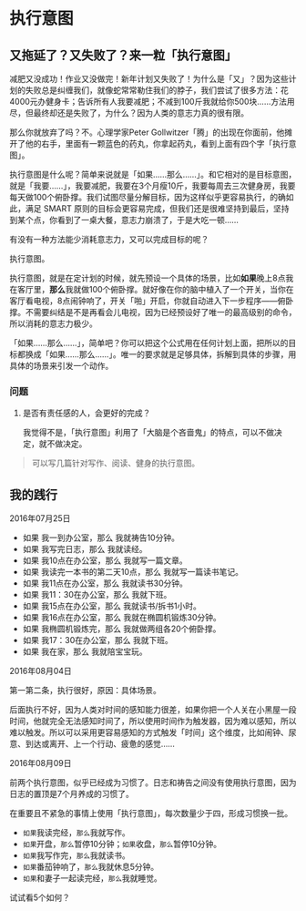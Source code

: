 # 执行意图

## 又拖延了？又失败了？来一粒「执行意图」

减肥又没成功！作业又没做完！新年计划又失败了！为什么是「又」？因为这些计划的失败总是纠缠我们，就像蛇常常勒住我们的脖子，我们尝试了很多方法：花4000元办健身卡；告诉所有人我要减肥；不减到100斤我就给你500块……方法用尽，但最终却还是失败了，为什么？因为人类的意志力真的很有限。

那么你就放弃了吗？不。心理学家Peter Gollwitzer「腾」的出现在你面前，他摊开了他的右手，里面有一颗蓝色的药丸，你拿起药丸，看到上面有四个字「执行意图」。

执行意图是什么呢？简单来说就是「如果……那么……」。和它相对的是目标意图，就是「我要……」，我要减肥，我要在3个月瘦10斤，我要每周去三次健身房，我要每天做100个俯卧撑。我们试图尽量分解目标，因为这样似乎更容易执行，的确如此，满足 SMART 原则的目标会更容易完成，但我们还是很难坚持到最后，坚持到某个点，你看到了一桌大餐，意志力崩溃了，于是大吃一顿……

有没有一种方法能少消耗意志力，又可以完成目标的呢？

执行意图。

执行意图，就是在定计划的时候，就先预设一个具体的场景，比如**如果**晚上8点我在客厅里，**那么**我就做100个俯卧撑。就好像在你的脑中植入了一个开关，当你在客厅看电视，8点闹钟响了，开关「啪」开启，你就自动进入下一步程序——俯卧撑。不需要纠结是不是再看会儿电视，因为已经预设好了唯一的最高级别的命令，所以消耗的意志力极少。

「如果……那么……」，简单吧？你可以把这个公式用在任何计划上面，把所以的目标都换成「如果……那么……」。唯一的要求就是足够具体，拆解到具体的步骤，用具体的场景来引发一个动作。

### 问题

1. 是否有责任感的人，会更好的完成？
	
	我觉得不是，「执行意图」利用了「大脑是个吝啬鬼」的特点，可以不做决定，就不做决定。

> 可以写几篇针对写作、阅读、健身的执行意图。

## 我的践行

2016年07月25日

- 如果 我一到办公室，那么 我就祷告10分钟。
- 如果 我写完日志，那么 我就读经。
- 如果 我10点在办公室，那么 我就写一篇文章。
- 如果 我读完一本书的第二天10点，那么 我就写一篇读书笔记。
- 如果 我11点在办公室，那么 我就读书30分钟。
- 如果 我11：30在办公室，那么 我就下班。
- 如果 我15点在办公室，那么 我就读书/拆书1小时。
- 如果 我16点在办公室，那么 我就在椭圆机锻炼30分钟。
- 如果 我椭圆机锻炼完，那么 我就做两组各20个俯卧撑。
- 如果 我17：30在办公室，那么 我就下班。
- 如果 我在家，那么 我就陪宝宝玩。

2016年08月04日

第一第二条，执行很好，原因：具体场景。

后面执行不好，因为人类对时间的感知能力很差，如果你把一个人关在小黑屋一段时间，他就完全无法感知时间了，所以使用时间作为触发器，因为难以感知，所以难以触发。所以可以采用更容易感知的方式触发「时间」这个维度，比如闹钟、尿意、到达或离开、上一个行动、疲惫的感觉……

2016年08月09日

前两个执行意图，似乎已经成为习惯了。日志和祷告之间没有使用执行意图，因为日志的置顶是7个月养成的习惯了。

在重要且不紧急的事情上使用「执行意图」，每次数量少于四，形成习惯换一批。

- `如果`我读完经，`那么`我就写作。
- `如果`开盘，`那么`暂停10分钟；`如果`收盘，`那么`暂停10分钟。
- `如果`我写作完，`那么`我就读书。
- `如果`番茄钟响了，`那么`我就休息5分钟。
- `如果`和妻子一起读完经，`那么`我就睡觉。

试试看5个如何？